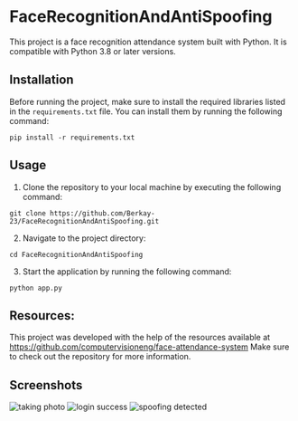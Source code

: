 # FaceRecognitionAndAntiSpoofing

This project is a face recognition attendance system built with Python. It is compatible with Python 3.8 or later versions.

## Installation

Before running the project, make sure to install the required libraries listed in the `requirements.txt` file. You can install them by running the following command:

```shell
pip install -r requirements.txt
```
## Usage

1. Clone the repository to your local machine by executing the following command:
```
git clone https://github.com/Berkay-23/FaceRecognitionAndAntiSpoofing.git
```

2. Navigate to the project directory:
```
cd FaceRecognitionAndAntiSpoofing
```

3. Start the application by running the following command:
```
python app.py
```

## Resources:
This project was developed with the help of the resources available at 
https://github.com/computervisioneng/face-attendance-system
Make sure to check out the repository for more information.

## Screenshots
![taking photo](https://github.com/Berkay-23/FaceRecognitionAndAntiSpoofing/assets/64416591/8a573a7e-3a6f-46f1-8333-8c9b69c421ff)
![login success](https://github.com/Berkay-23/FaceRecognitionAndAntiSpoofing/assets/64416591/89185166-7874-4680-ae13-dd6718a21397)
![spoofing detected](https://github.com/Berkay-23/FaceRecognitionAndAntiSpoofing/assets/64416591/a83e11c9-f524-4d27-bf99-33171e6274fd)
